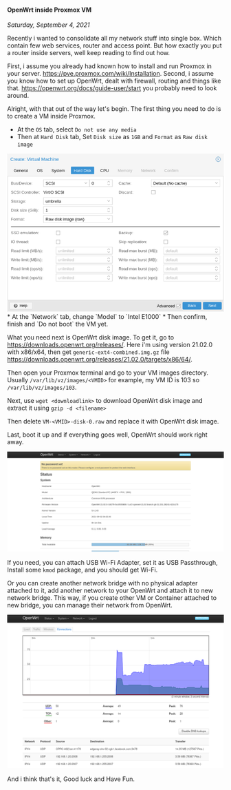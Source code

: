 #### OpenWrt inside Proxmox VM
_Saturday, September 4, 2021_

Recently i wanted to consolidate all my network stuff into single box. Which contain 
few web services, router and access point. But how exactly you put a router inside 
servers, well keep reading to find out how.

First, i assume you already had known how to install and run Proxmox in your server. 
<https://pve.proxmox.com/wiki/Installation>. Second, i assume you know how to set up 
OpenWrt, dealt with firewall, routing and things like that. 
<https://openwrt.org/docs/guide-user/start> you probably need to look around.

Alright, with that out of the way let's begin. The first thing you need to do is 
to create a VM inside Proxmox.

* At the `OS` tab, select `Do not use any media`
* Then at `Hard Disk` tab, Set `Disk size` as `1GB` and `Format` as `Raw disk image`
<div class="row">
	<div class=col-sm-3></div>
	<div class="col-sm-6">
		<div class="thumbnail">
			<img class="img-responsive" src="./posts/2021-09-04-openwrt-inside-proxmox-vm/01.png" alt="img">
		</div>
	</div>
	<div class=col-sm-3></div>
</div>
* At the `Network` tab, change `Model` to `Intel E1000`
* Then confirm, finish and `Do not boot` the VM yet.

What you need next is OpenWrt disk image. To get it, go to <https://downloads.openwrt.org/releases/>. 
Here i'm using version 21.02.0 with x86/x64, then get `generic-ext4-combined.img.gz` file 
<https://downloads.openwrt.org/releases/21.02.0/targets/x86/64/>.

Then open your Proxmox terminal and go to your VM images directory. Usually `/var/lib/vz/images/<VMID>` 
for example, my VM ID is 103 so `/var/lib/vz/images/103`.

Next, use `wget <downloadlink>` to download OpenWrt disk image and extract it using `gzip -d <filename>`

Then delete `VM-<VMID>-disk-0.raw` and replace it with OpenWrt disk image.

Last, boot it up and if everything goes well, OpenWrt should work right away.
<div class="row">
	<div class=col-sm-2></div>
	<div class="col-sm-8">
		<div class="thumbnail">
			<img class="img-responsive" src="./posts/2021-09-04-openwrt-inside-proxmox-vm/02.png" alt="img">
		</div>
	</div>
	<div class=col-sm-32></div>
</div>

If you need, you can attach USB Wi-Fi Adapter, set it as USB Passthrough, Install some `kmod` package, 
and you should get Wi-Fi.

Or you can create another network bridge with no physical adapter attached to it, add another 
network to your OpenWrt and attach it to new network bridge. This way, if you create other VM or 
Container attached to new bridge, you can manage their network from OpenWrt.
<div class="row">
	<div class=col-sm-2></div>
	<div class="col-sm-8">
		<div class="thumbnail">
			<img class="img-responsive" src="./posts/2021-09-04-openwrt-inside-proxmox-vm/03.png" alt="img">
		</div>
	</div>
	<div class=col-sm-2></div>
</div>

And i think that's it, Good luck and Have Fun.